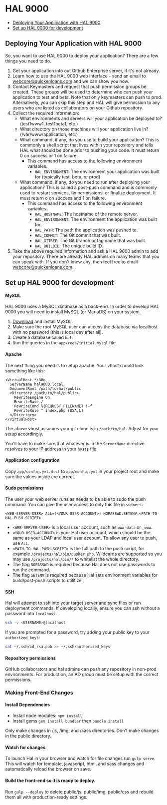 # HAL 9000 #

- [Deploying Your Application with HAL 9000](#deploying-your-application-with-hal-9000)
- [Set up HAL 9000 for development](#set-up-hal-9000-for-development)

## Deploying Your Application with HAL 9000 ##

So, you want to use HAL 9000 to deploy your application? There are a few things you need to do.

1.  Get your application into out Github Enterprise server, if it's not already.
2.  Learn how to use the HAL 9000 web interface - send an email to webcore@quickenloans.com and we can show you how.
3.  Contact Keymasters and request that push permission groups be created. These groups will be used to determine who
    can push your application to test and beta. Note that only keymasters can push to prod. Alternatively, you can
    skip this step and HAL will give permission to any users who are listed as collaborators on your Github repository.
4.  Collect the required information:
    -   What environments and servers will your application be deployed to? (test1www1, test1beta1, etc.)
    -   What directory on those machines will your application live in? (/var/www/application, etc.)
    -   What command, if any, do you use to build your application? This is commonly a shell script that lives within
        your repository and tells HAL what should be done prior to pushing your code. It must return 0 on success
        or 1 on failure.
        - This command has access to the following environment variables.
            - `HAL_ENVIRONMENT`: The environment your application was built for (typically test, beta, or prod)
    -   What command, if any, do you need to run after deploying your application? This is called a post-push command
        and is commonly used to restart services, fix permissions, or finalize deployment. It must return o on success
        and 1 on failure.
        - This command has access to the following environment variables.
            - `HAL_HOSTNAME`: The hostname of the remote server.
            - `HAL_ENVIRONMENT`: The environment the application was built for.
            - `HAL_PATH`: The path the application was pushed to.
            - `HAL_COMMIT`: The Git commit that was built.
            - `HAL_GITREF`: The Git branch or tag name that was built.
            - `HAL_BUILDID`: The unique build ID.
5.  Take the above required information and ask a HAL 9000 admin to add your repository. There are already HAL admins
    on many teams that you can speak with. If you don't know any, then feel free to email webcore@quickenloans.com.

## Set up HAL 9000 for development

#### MySQL

HAL 9000 uses a MySQL database as a back-end. In order to develop HAL 9000 you will need to install MySQL (or MariaDB)
on your system.

1. [Download](http://dev.mysql.com/downloads/mysql/) and install MySQL.
2. Make sure the root MySQL user can access the database via localhost with no password (this is local dev after all).
3. Create a database called `hal`.
4. Run the queries in the `app/reqs/initial.mysql` file.

#### Apache

The next thing you need is to setup apache. Your vhost should look something like this:

    <VirtualHost *:80>
      ServerName hal9000.local
      DocumentRoot /path/to/hal/public
      <Directory /path/to/hal/public>
        RewriteEngine On
        RewriteBase /
        RewriteCond %{REQUEST_FILENAME} !-f
        RewriteRule ^ index.php [QSA,L]
      </Directory>
    </VirtualHost>

The above vhost assumes your git clone is in `/path/to/hal`. Adjust for your setup accordingly.

You'll have to make sure that whatever is in the `ServerName` directive resolves to your IP address in
your `hosts` file.

#### Application configuration

Copy `app/config.yml.dist` to `app/config.yml` in your project root and make sure the values inside are correct.

#### Sudo permissions

The user your web server runs as needs to be able to sudo the push command. You can give the user access to only this file in `sudoers`:

```
<WEB-SERVER-USER> ALL=(<YOUR-USER-ACCOUNT>) NOPASSWD:SETENV:<PATH-TO-HAL-PUSH-SCRIPT>
```
- `<WEB-SERVER-USER>` is a local user account, such as `www-data` or `_www`.
- `<YOUR-USER-ACCOUNT>` is your Hal user account, which should be the same as your LDAP and local user account.
    To allow any user to push, use `ALL`.
- `<PATH-TO-HAL-PUSH-SCRIPT>` is the full path to the push script, for example `/projects/hal/bin/pusher.php`.
    Wildcards are supported so you may use `/projects/hal/bin/*` to whitelist the whole directory.
- The flag `NOPASSWD` is required because Hal does not use passwords to run the command.
- The flag `SETENV` is required because Hal sets environment variables for build/post-push scripts to utilitize.

#### SSH

Hal will attempt to ssh into your target server and sync files or run deployment commands. If developing locally,
ensure you can ssh without a password into `localhost`.

```bash
ssh -v <USERNAME>@localhost
```

If you are prompted for a password, try adding your public key to your `authorized_keys`:
```bash
cat ~/.ssh/id_rsa.pub >> ~/.ssh/authorized_keys
```

#### Repository permissions

GitHub collaborators and hal admins can push any repository in non-prod environments. For production,
an AD group must be setup with the correct permissions.

### Making Front-End Changes

#### Install Dependencies

* Install node modules: `npm install`
* Install gems `gem install bundler` then `bundle install`

Only make changes in /js, /img, and /sass directories. Don't make changes in the public directory.

#### Watch for changes

To launch Hal in your browser and watch for file changes run `gulp serve`. This will watch for template, javascript, html, and sass changes and automatically reload the browser on save.

#### Build the front-end so it is ready to deploy.

Run `gulp --deploy` to delete public/js, public/img, public/css and rebuild them all with production-ready settings.